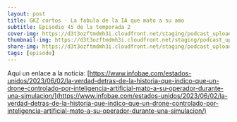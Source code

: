 ```yaml
---
layout: post
title: GKZ cortos - La fabula de la IA que mato a su amo
subtitle: Episodio 45 de la temporada 2
cover-img: https://d3t3ozftmdmh3i.cloudfront.net/staging/podcast_uploaded_episode/14743809/14743809-1691156409365-99703ae24147a.jpg
thumbnail-img: https://d3t3ozftmdmh3i.cloudfront.net/staging/podcast_uploaded_episode/14743809/14743809-1691156409365-99703ae24147a.jpg
share-img: https://d3t3ozftmdmh3i.cloudfront.net/staging/podcast_uploaded_episode/14743809/14743809-1691156409365-99703ae24147a.jpg
tags: [episode]
---
```


Aquí un enlace a la noticia: [https://www.infobae.com/estados-unidos/2023/06/02/la-verdad-detras-de-la-historia-que-indico-que-un-drone-controlado-por-inteligencia-artificial-mato-a-su-operador-durante-una-simulacion/](https://www.infobae.com/estados-unidos/2023/06/02/la-verdad-detras-de-la-historia-que-indico-que-un-drone-controlado-por-inteligencia-artificial-mato-a-su-operador-durante-una-simulacion/)
